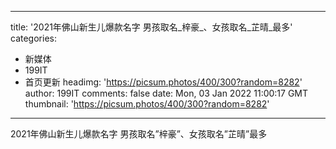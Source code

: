 
---
title: '2021年佛山新生儿爆款名字 男孩取名_梓豪_、女孩取名_芷晴_最多'
categories: 
 - 新媒体
 - 199IT
 - 首页更新
headimg: 'https://picsum.photos/400/300?random=8282'
author: 199IT
comments: false
date: Mon, 03 Jan 2022 11:00:17 GMT
thumbnail: 'https://picsum.photos/400/300?random=8282'
---

<div>   
2021年佛山新生儿爆款名字 男孩取名”梓豪”、女孩取名”芷晴”最多  
</div>
            